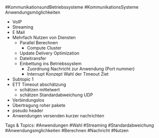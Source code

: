  #KommunikationsundBetriebssysteme #KommunikationsSysteme Anwendungsmöglichkeiten
  - VoIP
  - Streaming
  - E Mail
  - Mehrfach Nutzen von Diensten
    - Parallel Berechnen
      - Compute Cluster 
    - Update Delivery Optimization
    - Dateitransfer
    - Einbettung ins Betriebssystem 
      - Zuordnung Nachricht zur Anwendung (Port nummer)
      - Interrupt Konzept
 Wahl der Timeout Ziet
  - Subtopic 1
  - ETT Timeout abschätzung
    - schätzen mittelwert
    - schätzen Standardabweichung
 UDP
  - Verbindungslos
  - Übertragung roher pakete
  - pseudo header
  - Anwendungen versenden kurzer nachrichten

   Tags & Topics:
   #Anwendungen
   #Wahl
   #Streaming
   #Standardabweichung
   #Anwendungsmglichkeiten
   #Berechnen
   #Nachricht
   #Nutzen